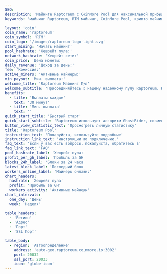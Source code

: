 ```yaml
---
SEO:
description: 'Майните Raptoreum с CoinMore Pool для максимальной прибыли. Наш надежный пул обеспечивает стабильность и высокую доходность для майнеров RTM.'
keywords: 'майнинг Raptoreum, RTM майнинг, CoinMore Pool, крипто майнинг, блокчейн, прибыльный майнинг, безопасный майнинг, майнинг оборудование, майнинг софт'

layout: 'coin'
coin_name: 'raptoreum'
coin_symbol: 'RTM'
coin_logo: '/images/raptoreum-logo-light.svg'
start_mining: 'Начать майнинг'
pool_hashrate: 'Хешрейт пула:'
network_hashrate: 'Хешрейт сети:'
coin_price: 'Цена монеты:'
daily_revenue: 'Доход за день:'
fee: 'Комиссия:'
active_miners: 'Активные майнеры:'
min_payout: 'Мин. выплата:'
welcome_title: 'Raptoreum Майнинг Пул'
welcome_subtitle: 'Присоединяйтесь к нашему надежному пулу Raptoreum. Низкие комиссии, стабильность и прозрачная статистика. Зарабатывайте больше с меньшими затратами.'
benefits:
  - title: 'Выплаты каждые'
    text: '30 минут'
  - title: 'Мин. выплата'
    text: ''
quick_start_title: 'Быстрый старт'
quick_start_subtitle: 'Raptoreum использует алгоритм GhostRider, совмещающий PoW и PoS для максимальной эффективности. Начните майнить с CoinMore Pool.'
button_view_statistic_text: 'Просмотреть личную статистику'
title: 'Raptoreum Pool'
instruction_text: 'Пожалуйста, используйте подробные'
instruction_link_text: 'инструкции по подключению.'
faq_text: 'Если у вас есть вопросы, пожалуйста, обратитесь в'
faq_link_text: 'FAQ'
pool_hashrate_label: 'Хешрейт пула:'
profit_per_gh_label: 'Прибыль за GH'
blocks_24h_label: 'Блоки за 24 часа'
latest_block_label: 'Последний блок'
workers_online_label: 'Майнеры онлайн:'
chart_headers:
  hashrate: 'Хешрейт пула'
  profit: 'Прибыль за GH'
  workers_activity: 'Активные майнеры'
chart_intervals:
  one_day: 'День'
  week: 'Неделя'

table_headers:
  - 'Регион'
  - 'Адрес'
  - 'Порт'
  - 'SSL Порт'

table_body:
  - region: 'Автоопределение'
    address: 'auto-geo.raptoreum.coinmore.io:3002'
    port: 20032
    ssl_port: 20033
    icon: 'globe-icon'
---
```

